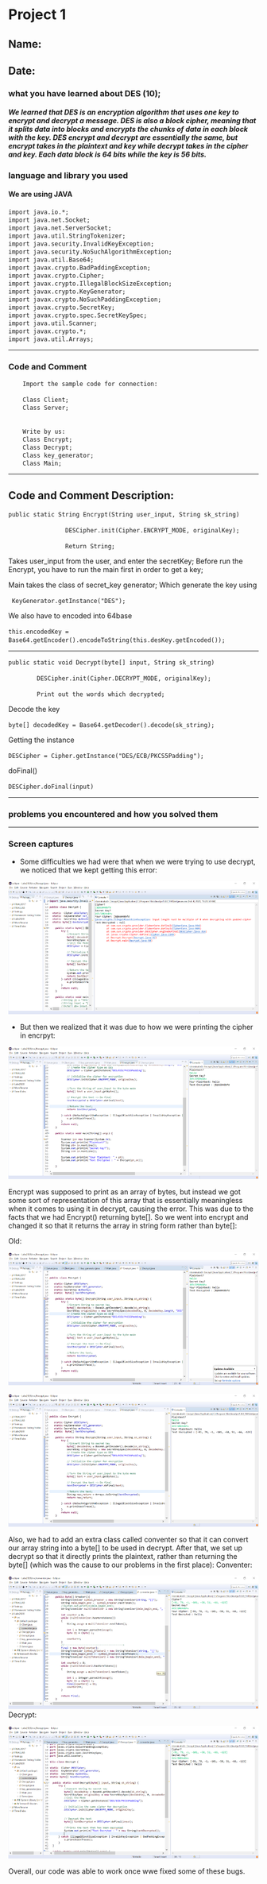 # Project 1
## Name: 
## Date:

### **what you have learned about DES (10);**

##### We learned that DES is an encryption algorithm that uses one key to encrypt and decrypt a message. DES is also a block cipher, meaning that it splits data into blocks and encrypts the chunks of data in each block with the key. DES encrypt and decrypt are essentially the same, but encrypt takes in the plaintext and key while decrypt takes in the cipher and key. Each data block is 64 bits while the key is 56 bits. 


### **language and library you used**
#### We are using JAVA
```
import java.io.*;
import java.net.Socket;
import java.net.ServerSocket;
import java.util.StringTokenizer;
import java.security.InvalidKeyException;
import java.security.NoSuchAlgorithmException;
import java.util.Base64;
import javax.crypto.BadPaddingException;
import javax.crypto.Cipher;
import javax.crypto.IllegalBlockSizeException;
import javax.crypto.KeyGenerator;
import javax.crypto.NoSuchPaddingException;
import javax.crypto.SecretKey;
import javax.crypto.spec.SecretKeySpec;
import java.util.Scanner;
import javax.crypto.*;
import java.util.Arrays;
```
---
### **Code and Comment**
```
    Import the sample code for connection:

    Class Client;
    Class Server;


    Write by us: 
    Class Encrypt;
    Class Decrypt;
    Class key_generator;
    Class Main;
```
---

## Code and Comment Description: 
```
public static String Encrypt(String user_input, String sk_string)
                
                DESCipher.init(Cipher.ENCRYPT_MODE, originalKey);
               
                Return String;
```
Takes user_input from the user, and enter the secretKey; Before run the Encrypt, you have to run the main first in order to get a key;

Main takes the class of secret_key generator; Which generate the key using

` KeyGenerator.getInstance("DES");`

We also have to encoded into 64base 

`this.encodedKey = Base64.getEncoder().encodeToString(this.desKey.getEncoded());`

---

```
public static void Decrypt(byte[] input, String sk_string)

        DESCipher.init(Cipher.DECRYPT_MODE, originalKey);

        Print out the words which decrypted;
```
Decode the key

`byte[] decodedKey = Base64.getDecoder().decode(sk_string);`

Getting the instance

`DESCipher = Cipher.getInstance("DES/ECB/PKCS5Padding");`

doFinal()

`DESCipher.doFinal(input)`

---

### **problems you encountered and how you solved them**




---

### **Screen captures** 
* Some difficulties we had were that when we were trying to use decrypt, we noticed that we kept getting this error: 

![GitHub Logo](/Assignment1/Picture1.png)
* But then we realized that it was due to how we were printing the cipher in encrpyt:

![GitHub Logo](/Assignment1/Picture2.png)

Encrypt was supposed to print as an array of bytes, but instead we got some sort of representation of this array that is essentially meaningless when it comes to using it in decrypt, causing the error. This was due to the facts that we had Encrypt() returning byte[]. So we went into encrypt and changed it so that it returns the array in string form rather than byte[]:

Old:

![GitHub Logo](/Assignment1/Picture3.png)

![GitHub Logo](/Assignment1/Picture4.png)

Also, we had to add an extra class called conventer so that it can convert our array string into a byte[] to be used in decrypt. After that, we set up decrypt so that it directly prints the plaintext, rather than returning the byte[] (which was the cause to our problems in the first place):
Conventer:

![GitHub Logo](/Assignment1/Picture5.png)
Decrypt:

![GitHub Logo](/Assignment1/Picture6.png)

Overall, our code was able to work once wwe fixed some of these bugs.
